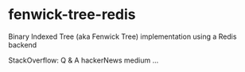 # fenwick-tree-redis

Binary Indexed Tree (aka Fenwick Tree) implementation using a Redis backend

StackOverflow: Q & A
hackerNews
medium
...

